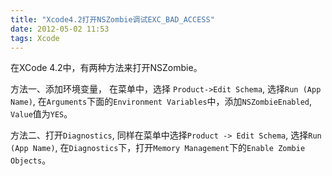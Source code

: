 ```yaml
---
title: "Xcode4.2打开NSZombie调试EXC_BAD_ACCESS"
date: 2012-05-02 11:53
tags: Xcode
---
```


在XCode 4.2中，有两种方法来打开NSZombie。

方法一、添加环境变量， 在菜单中，选择 `Product->Edit Schema`, 选择`Run (App Name)`, 在`Arguments`下面的`Environment Variables`中，添加`NSZombieEnabled`, `Value`值为`YES`。
<!-- more -->

方法二、打开`Diagnostics`, 同样在菜单中选择`Product -> Edit Schema`, 选择`Run (App Name)`, 在`Diagnostics`下，打开`Memory Management`下的`Enable Zombie Objects`。